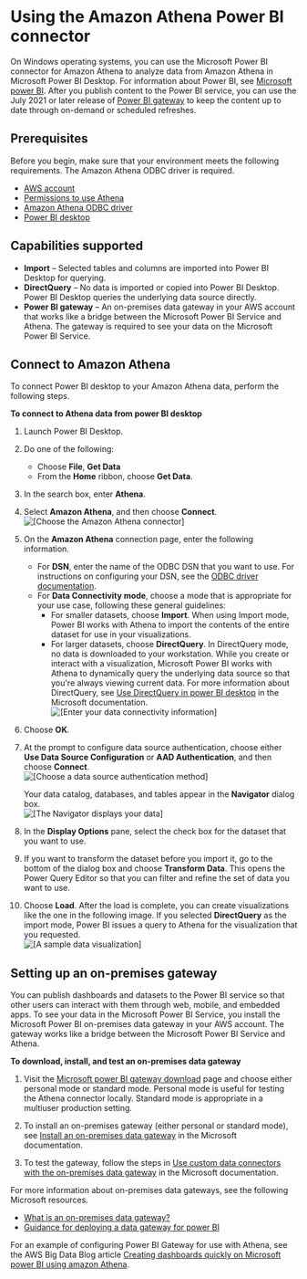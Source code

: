 # Using the Amazon Athena Power BI connector<a name="connect-with-odbc-and-power-bi"></a>

On Windows operating systems, you can use the Microsoft Power BI connector for Amazon Athena to analyze data from Amazon Athena in Microsoft Power BI Desktop\. For information about Power BI, see [Microsoft power BI](https://powerbi.microsoft.com/)\. After you publish content to the Power BI service, you can use the July 2021 or later release of [Power BI gateway](https://powerbi.microsoft.com/gateway/) to keep the content up to date through on\-demand or scheduled refreshes\.

## Prerequisites<a name="connect-with-odbc-and-power-bi-prerequisites"></a>

Before you begin, make sure that your environment meets the following requirements\. The Amazon Athena ODBC driver is required\.
+ [AWS account](https://aws.amazon.com/)
+ [Permissions to use Athena](policy-actions.md)
+ [Amazon Athena ODBC driver](connect-with-odbc.md)
+ [Power BI desktop](https://powerbi.microsoft.com/en-us/desktop/)

## Capabilities supported<a name="connect-with-odbc-and-power-bi-capabilities-supported"></a>
+ **Import** – Selected tables and columns are imported into Power BI Desktop for querying\.
+ **DirectQuery** – No data is imported or copied into Power BI Desktop\. Power BI Desktop queries the underlying data source directly\.
+ **Power BI gateway** – An on\-premises data gateway in your AWS account that works like a bridge between the Microsoft Power BI Service and Athena\. The gateway is required to see your data on the Microsoft Power BI Service\.

## Connect to Amazon Athena<a name="connect-with-odbc-and-power-bi-connect-to-amazon-athena"></a>

To connect Power BI desktop to your Amazon Athena data, perform the following steps\.

**To connect to Athena data from power BI desktop**

1. Launch Power BI Desktop\.

1. Do one of the following:
   + Choose **File**, **Get Data**
   + From the **Home** ribbon, choose **Get Data**\.

1. In the search box, enter **Athena**\.

1. Select **Amazon Athena**, and then choose **Connect**\.  
![\[Choose the Amazon Athena connector\]](http://docs.aws.amazon.com/athena/latest/ug/images/connect-with-odbc-and-power-bi-1.png)

1. On the **Amazon Athena** connection page, enter the following information\.
   + For **DSN**, enter the name of the ODBC DSN that you want to use\. For instructions on configuring your DSN, see the [ODBC driver documentation](connect-with-odbc.md#connect-with-odbc-driver-documentation)\.
   + For **Data Connectivity mode**, choose a mode that is appropriate for your use case, following these general guidelines:
     + For smaller datasets, choose **Import**\. When using Import mode, Power BI works with Athena to import the contents of the entire dataset for use in your visualizations\.
     + For larger datasets, choose **DirectQuery**\. In DirectQuery mode, no data is downloaded to your workstation\. While you create or interact with a visualization, Microsoft Power BI works with Athena to dynamically query the underlying data source so that you're always viewing current data\. For more information about DirectQuery, see [Use DirectQuery in power BI desktop](https://docs.microsoft.com/power-bi/connect-data/desktop-use-directquery) in the Microsoft documentation\.  
![\[Enter your data connectivity information\]](http://docs.aws.amazon.com/athena/latest/ug/images/connect-with-odbc-and-power-bi-2.png)

1. Choose **OK**\.

1. At the prompt to configure data source authentication, choose either **Use Data Source Configuration** or **AAD Authentication**, and then choose **Connect**\.  
![\[Choose a data source authentication method\]](http://docs.aws.amazon.com/athena/latest/ug/images/connect-with-odbc-and-power-bi-3.png)

   Your data catalog, databases, and tables appear in the **Navigator** dialog box\.  
![\[The Navigator displays your data\]](http://docs.aws.amazon.com/athena/latest/ug/images/connect-with-odbc-and-power-bi-4.png)

1. In the **Display Options** pane, select the check box for the dataset that you want to use\.

1. If you want to transform the dataset before you import it, go to the bottom of the dialog box and choose **Transform Data**\. This opens the Power Query Editor so that you can filter and refine the set of data you want to use\.

1. Choose **Load**\. After the load is complete, you can create visualizations like the one in the following image\. If you selected **DirectQuery** as the import mode, Power BI issues a query to Athena for the visualization that you requested\.  
![\[A sample data visualization\]](http://docs.aws.amazon.com/athena/latest/ug/images/connect-with-odbc-and-power-bi-5.png)

## Setting up an on\-premises gateway<a name="connect-with-odbc-and-power-bi-gateway-setup"></a>

You can publish dashboards and datasets to the Power BI service so that other users can interact with them through web, mobile, and embedded apps\. To see your data in the Microsoft Power BI Service, you install the Microsoft Power BI on\-premises data gateway in your AWS account\. The gateway works like a bridge between the Microsoft Power BI Service and Athena\.

**To download, install, and test an on\-premises data gateway**

1. Visit the [Microsoft power BI gateway download](https://powerbi.microsoft.com/en-us/gateway/) page and choose either personal mode or standard mode\. Personal mode is useful for testing the Athena connector locally\. Standard mode is appropriate in a multiuser production setting\.

1. To install an on\-premises gateway \(either personal or standard mode\), see [Install an on\-premises data gateway](https://docs.microsoft.com/en-us/data-integration/gateway/service-gateway-install) in the Microsoft documentation\.

1. To test the gateway, follow the steps in [Use custom data connectors with the on\-premises data gateway](https://docs.microsoft.com/en-us/power-bi/connect-data/service-gateway-custom-connectors) in the Microsoft documentation\.

For more information about on\-premises data gateways, see the following Microsoft resources\.
+ [What is an on\-premises data gateway?](https://docs.microsoft.com/en-us/power-bi/connect-data/service-gateway-onprem)
+ [Guidance for deploying a data gateway for power BI](https://docs.microsoft.com/en-us/power-bi/connect-data/service-gateway-deployment-guidance)

For an example of configuring Power BI Gateway for use with Athena, see the AWS Big Data Blog article [Creating dashboards quickly on Microsoft power BI using amazon Athena](http://aws.amazon.com/blogs/big-data/creating-dashboards-quickly-on-microsoft-power-bi-using-amazon-athena/)\.